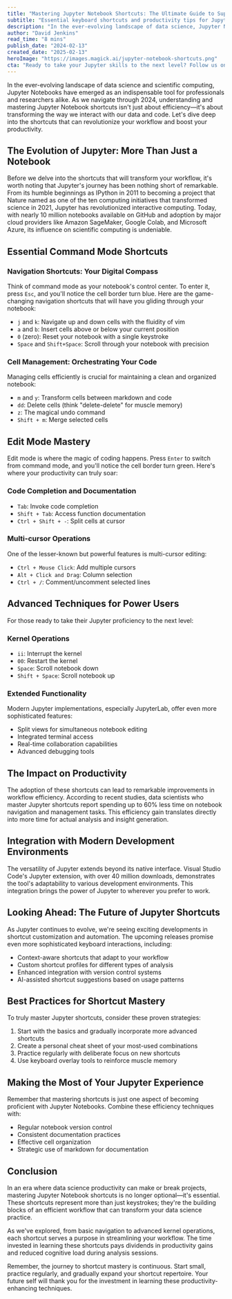 ```yaml
---
title: "Mastering Jupyter Notebook Shortcuts: The Ultimate Guide to Supercharge Your Data Science Workflow"
subtitle: "Essential keyboard shortcuts and productivity tips for Jupyter Notebook users"
description: "In the ever-evolving landscape of data science, Jupyter Notebooks have become indispensable. Mastering Jupyter Notebook shortcuts isn't just about efficiency; it's about transforming how we interact with data and code. Explore the shortcuts that can revolutionize your workflow and boost your productivity."
author: "David Jenkins"
read_time: "8 mins"
publish_date: "2024-02-13"
created_date: "2025-02-13"
heroImage: "https://images.magick.ai/jupyter-notebook-shortcuts.png"
cta: "Ready to take your Jupyter skills to the next level? Follow us on LinkedIn at MagickAI for daily tips, tutorials, and updates on the latest data science tools and techniques!"
---
```


In the ever-evolving landscape of data science and scientific computing, Jupyter Notebooks have emerged as an indispensable tool for professionals and researchers alike. As we navigate through 2024, understanding and mastering Jupyter Notebook shortcuts isn't just about efficiency—it's about transforming the way we interact with our data and code. Let's dive deep into the shortcuts that can revolutionize your workflow and boost your productivity.

## The Evolution of Jupyter: More Than Just a Notebook

Before we delve into the shortcuts that will transform your workflow, it's worth noting that Jupyter's journey has been nothing short of remarkable. From its humble beginnings as IPython in 2011 to becoming a project that Nature named as one of the ten computing initiatives that transformed science in 2021, Jupyter has revolutionized interactive computing. Today, with nearly 10 million notebooks available on GitHub and adoption by major cloud providers like Amazon SageMaker, Google Colab, and Microsoft Azure, its influence on scientific computing is undeniable.

## Essential Command Mode Shortcuts

### Navigation Shortcuts: Your Digital Compass

Think of command mode as your notebook's control center. To enter it, press `Esc`, and you'll notice the cell border turn blue. Here are the game-changing navigation shortcuts that will have you gliding through your notebook:

- `j` and `k`: Navigate up and down cells with the fluidity of vim
- `a` and `b`: Insert cells above or below your current position
- `0` (zero): Reset your notebook with a single keystroke
- `Space` and `Shift+Space`: Scroll through your notebook with precision

### Cell Management: Orchestrating Your Code

Managing cells efficiently is crucial for maintaining a clean and organized notebook:

- `m` and `y`: Transform cells between markdown and code
- `dd`: Delete cells (think "delete-delete" for muscle memory)
- `z`: The magical undo command
- `Shift + m`: Merge selected cells

## Edit Mode Mastery

Edit mode is where the magic of coding happens. Press `Enter` to switch from command mode, and you'll notice the cell border turn green. Here's where your productivity can truly soar:

### Code Completion and Documentation

- `Tab`: Invoke code completion
- `Shift + Tab`: Access function documentation
- `Ctrl + Shift + -`: Split cells at cursor

### Multi-cursor Operations

One of the lesser-known but powerful features is multi-cursor editing:

- `Ctrl + Mouse Click`: Add multiple cursors
- `Alt + Click and Drag`: Column selection
- `Ctrl + /`: Comment/uncomment selected lines

## Advanced Techniques for Power Users

For those ready to take their Jupyter proficiency to the next level:

### Kernel Operations

- `ii`: Interrupt the kernel
- `00`: Restart the kernel
- `Space`: Scroll notebook down
- `Shift + Space`: Scroll notebook up

### Extended Functionality

Modern Jupyter implementations, especially JupyterLab, offer even more sophisticated features:

- Split views for simultaneous notebook editing
- Integrated terminal access
- Real-time collaboration capabilities
- Advanced debugging tools

## The Impact on Productivity

The adoption of these shortcuts can lead to remarkable improvements in workflow efficiency. According to recent studies, data scientists who master Jupyter shortcuts report spending up to 60% less time on notebook navigation and management tasks. This efficiency gain translates directly into more time for actual analysis and insight generation.

## Integration with Modern Development Environments

The versatility of Jupyter extends beyond its native interface. Visual Studio Code's Jupyter extension, with over 40 million downloads, demonstrates the tool's adaptability to various development environments. This integration brings the power of Jupyter to wherever you prefer to work.

## Looking Ahead: The Future of Jupyter Shortcuts

As Jupyter continues to evolve, we're seeing exciting developments in shortcut customization and automation. The upcoming releases promise even more sophisticated keyboard interactions, including:

- Context-aware shortcuts that adapt to your workflow
- Custom shortcut profiles for different types of analysis
- Enhanced integration with version control systems
- AI-assisted shortcut suggestions based on usage patterns

## Best Practices for Shortcut Mastery

To truly master Jupyter shortcuts, consider these proven strategies:

1. Start with the basics and gradually incorporate more advanced shortcuts
2. Create a personal cheat sheet of your most-used combinations
3. Practice regularly with deliberate focus on new shortcuts
4. Use keyboard overlay tools to reinforce muscle memory

## Making the Most of Your Jupyter Experience

Remember that mastering shortcuts is just one aspect of becoming proficient with Jupyter Notebooks. Combine these efficiency techniques with:

- Regular notebook version control
- Consistent documentation practices
- Effective cell organization
- Strategic use of markdown for documentation

## Conclusion

In an era where data science productivity can make or break projects, mastering Jupyter Notebook shortcuts is no longer optional—it's essential. These shortcuts represent more than just keystrokes; they're the building blocks of an efficient workflow that can transform your data science practice.

As we've explored, from basic navigation to advanced kernel operations, each shortcut serves a purpose in streamlining your workflow. The time invested in learning these shortcuts pays dividends in productivity gains and reduced cognitive load during analysis sessions.

Remember, the journey to shortcut mastery is continuous. Start small, practice regularly, and gradually expand your shortcut repertoire. Your future self will thank you for the investment in learning these productivity-enhancing techniques.